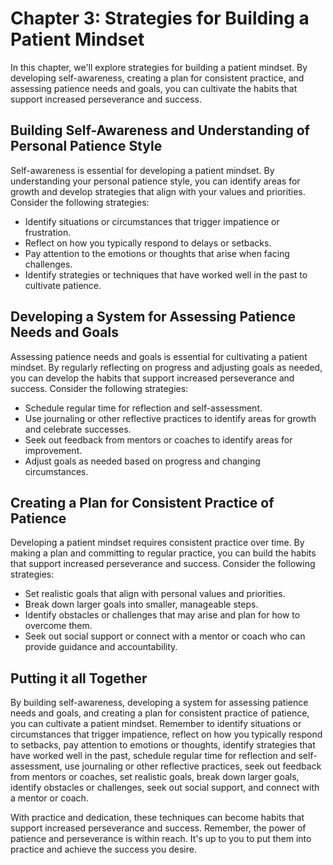Chapter 3: Strategies for Building a Patient Mindset
====================================================

In this chapter, we'll explore strategies for building a patient mindset. By developing self-awareness, creating a plan for consistent practice, and assessing patience needs and goals, you can cultivate the habits that support increased perseverance and success.

Building Self-Awareness and Understanding of Personal Patience Style
--------------------------------------------------------------------

Self-awareness is essential for developing a patient mindset. By understanding your personal patience style, you can identify areas for growth and develop strategies that align with your values and priorities. Consider the following strategies:

* Identify situations or circumstances that trigger impatience or frustration.
* Reflect on how you typically respond to delays or setbacks.
* Pay attention to the emotions or thoughts that arise when facing challenges.
* Identify strategies or techniques that have worked well in the past to cultivate patience.

Developing a System for Assessing Patience Needs and Goals
----------------------------------------------------------

Assessing patience needs and goals is essential for cultivating a patient mindset. By regularly reflecting on progress and adjusting goals as needed, you can develop the habits that support increased perseverance and success. Consider the following strategies:

* Schedule regular time for reflection and self-assessment.
* Use journaling or other reflective practices to identify areas for growth and celebrate successes.
* Seek out feedback from mentors or coaches to identify areas for improvement.
* Adjust goals as needed based on progress and changing circumstances.

Creating a Plan for Consistent Practice of Patience
---------------------------------------------------

Developing a patient mindset requires consistent practice over time. By making a plan and committing to regular practice, you can build the habits that support increased perseverance and success. Consider the following strategies:

* Set realistic goals that align with personal values and priorities.
* Break down larger goals into smaller, manageable steps.
* Identify obstacles or challenges that may arise and plan for how to overcome them.
* Seek out social support or connect with a mentor or coach who can provide guidance and accountability.

Putting it all Together
-----------------------

By building self-awareness, developing a system for assessing patience needs and goals, and creating a plan for consistent practice of patience, you can cultivate a patient mindset. Remember to identify situations or circumstances that trigger impatience, reflect on how you typically respond to setbacks, pay attention to emotions or thoughts, identify strategies that have worked well in the past, schedule regular time for reflection and self-assessment, use journaling or other reflective practices, seek out feedback from mentors or coaches, set realistic goals, break down larger goals, identify obstacles or challenges, seek out social support, and connect with a mentor or coach.

With practice and dedication, these techniques can become habits that support increased perseverance and success. Remember, the power of patience and perseverance is within reach. It's up to you to put them into practice and achieve the success you desire.

